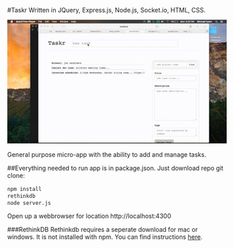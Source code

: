 #Taskr
Written in JQuery, Express.js, Node.js, Socket.io, HTML, CSS.

![alt tag](https://raw.githubusercontent.com/mcolonj/Taskr/master/public/images/out16.gif)

General purpose micro-app with the ability to add and manage tasks.

##Everything needed to run app is in package.json.
Just download repo git clone:

```
npm install  
rethinkdb
node server.js
```
Open up a webbrowser for location http://localhost:4300

###RethinkDB
Rethinkdb requires a seperate download for mac or windows. It is not installed with npm. You can find instructions [here](https://rethinkdb.com/docs/quickstart/).
